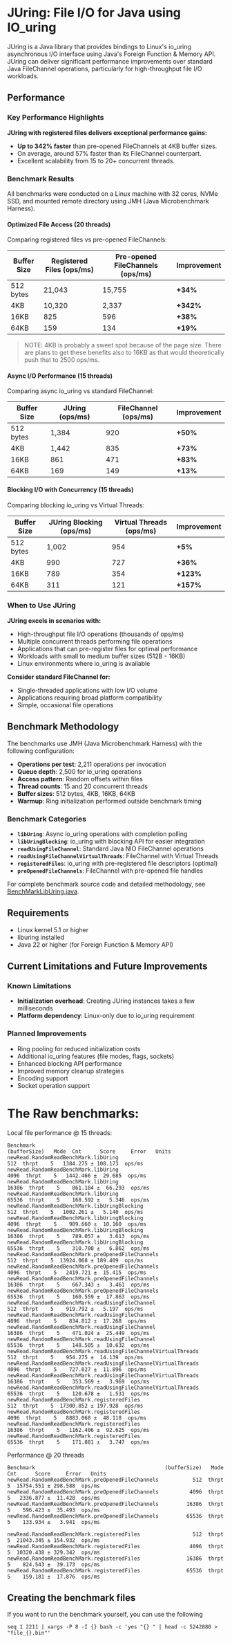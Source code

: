 # JUring: File I/O for Java using IO_uring

JUring is a Java library that provides bindings to Linux's io_uring asynchronous I/O interface using Java's Foreign Function & Memory API. JUring can deliver significant performance improvements over standard Java FileChannel operations, particularly for high-throughput file I/O workloads.

## Performance

### Key Performance Highlights

**JUring with registered files delivers exceptional performance gains:**
- **Up to 342% faster** than pre-opened FileChannels at 4KB buffer sizes.
- On average, around 57% faster than its FileChannel counterpart.
- Excellent scalability from 15 to 20+ concurrent threads.

### Benchmark Results

All benchmarks were conducted on a Linux machine with 32 cores, NVMe SSD, and mounted remote directory using JMH (Java Microbenchmark Harness).

#### Optimized File Access (20 threads)
Comparing registered files vs pre-opened FileChannels:

| Buffer Size | Registered Files (ops/ms) | Pre-opened FileChannels (ops/ms) | **Improvement** |
|-------------|---------------------------|----------------------------------|-----------------|
| 512 bytes   | 21,043                    | 15,755                           | **+34%**        |
| 4KB         | 10,320                    | 2,337                            | **+342%**       |
| 16KB        | 825                       | 596                              | **+38%**        |
| 64KB        | 159                       | 134                              | **+19%**        |

> NOTE: 4KB is probably a sweet spot because of the page size. There are plans to get these benefits also
> to 16KB as that would theoretically push that to 2500 ops/ms. 

#### Async I/O Performance (15 threads)
Comparing async io_uring vs standard FileChannel:

| Buffer Size | JUring (ops/ms) | FileChannel (ops/ms) | **Improvement** |
|-------------|-----------------|----------------------|-----------------|
| 512 bytes   | 1,384           | 920                  | **+50%**        |
| 4KB         | 1,442           | 835                  | **+73%**        |
| 16KB        | 861             | 471                  | **+83%**        |
| 64KB        | 169             | 149                  | **+13%**        |

#### Blocking I/O with Concurrency (15 threads)
Comparing blocking io_uring vs Virtual Threads:

| Buffer Size | JUring Blocking (ops/ms) | Virtual Threads (ops/ms) | **Improvement** |
|-------------|--------------------------|--------------------------|-----------------|
| 512 bytes   | 1,002                    | 954                      | **+5%**         |
| 4KB         | 990                      | 727                      | **+36%**        |
| 16KB        | 789                      | 354                      | **+123%**       |
| 64KB        | 311                      | 121                      | **+157%**       |


### When to Use JUring

**JUring excels in scenarios with:**
- High-throughput file I/O operations (thousands of ops/ms)
- Multiple concurrent threads performing file operations
- Applications that can pre-register files for optimal performance
- Workloads with small to medium buffer sizes (512B - 16KB)
- Linux environments where io_uring is available

**Consider standard FileChannel for:**
- Single-threaded applications with low I/O volume
- Applications requiring broad platform compatibility
- Simple, occasional file operations

## Benchmark Methodology

The benchmarks use JMH (Java Microbenchmark Harness) with the following configuration:

- **Operations per test**: 2,211 operations per invocation
- **Queue depth**: 2,500 for io_uring operations
- **Access pattern**: Random offsets within files
- **Thread counts**: 15 and 20 concurrent threads
- **Buffer sizes**: 512 bytes, 4KB, 16KB, 64KB
- **Warmup**: Ring initialization performed outside benchmark timing

### Benchmark Categories

- **`libUring`**: Async io_uring operations with completion polling
- **`libUringBlocking`**: io_uring with blocking API for easier integration
- **`readUsingFileChannel`**: Standard Java NIO FileChannel operations
- **`readUsingFileChannelVirtualThreads`**: FileChannel with Virtual Threads
- **`registeredFiles`**: io_uring with pre-registered file descriptors (optimal)
- **`preOpenedFileChannels`**: FileChannel with pre-opened file handles

For complete benchmark source code and detailed methodology, see [BenchMarkLibUring.java](https://github.com/davidtos/JUring/tree/master/src/test/java/bench).

## Requirements

- Linux kernel 5.1 or higher
- liburing installed
- Java 22 or higher (for Foreign Function & Memory API)

## Current Limitations and Future Improvements

### Known Limitations
- **Initialization overhead**: Creating JUring instances takes a few milliseconds
- **Platform dependency**: Linux-only due to io_uring requirement

### Planned Improvements
- Ring pooling for reduced initialization costs
- Additional io_uring features (file modes, flags, sockets)
- Enhanced blocking API performance
- Improved memory cleanup strategies
- Encoding support
- Socket operation support

# The Raw benchmarks:

Local file performance @ 15 threads:
```text
Benchmark                                                       (bufferSize)   Mode  Cnt      Score     Error   Units
newRead.RandomReadBenchMark.libUring                                     512  thrpt    5   1384.275 ± 108.173  ops/ms
newRead.RandomReadBenchMark.libUring                                    4096  thrpt    5   1442.466 ±  29.685  ops/ms
newRead.RandomReadBenchMark.libUring                                   16386  thrpt    5    861.184 ±  66.293  ops/ms
newRead.RandomReadBenchMark.libUring                                   65536  thrpt    5    168.592 ±   5.346  ops/ms
newRead.RandomReadBenchMark.libUringBlocking                             512  thrpt    5   1002.261 ±   5.140  ops/ms
newRead.RandomReadBenchMark.libUringBlocking                            4096  thrpt    5    989.660 ±  10.160  ops/ms
newRead.RandomReadBenchMark.libUringBlocking                           16386  thrpt    5    789.057 ±   3.613  ops/ms
newRead.RandomReadBenchMark.libUringBlocking                           65536  thrpt    5    310.700 ±   6.862  ops/ms
newRead.RandomReadBenchMark.preOpenedFileChannels                        512  thrpt    5  13924.068 ± 189.409  ops/ms
newRead.RandomReadBenchMark.preOpenedFileChannels                       4096  thrpt    5   2419.721 ±  15.415  ops/ms
newRead.RandomReadBenchMark.preOpenedFileChannels                      16386  thrpt    5    667.343 ±   3.461  ops/ms
newRead.RandomReadBenchMark.preOpenedFileChannels                      65536  thrpt    5    160.559 ±  17.863  ops/ms
newRead.RandomReadBenchMark.readUsingFileChannel                         512  thrpt    5    919.792 ±   5.197  ops/ms
newRead.RandomReadBenchMark.readUsingFileChannel                        4096  thrpt    5    834.812 ±  17.268  ops/ms
newRead.RandomReadBenchMark.readUsingFileChannel                       16386  thrpt    5    471.024 ±  25.449  ops/ms
newRead.RandomReadBenchMark.readUsingFileChannel                       65536  thrpt    5    148.505 ±  10.632  ops/ms
newRead.RandomReadBenchMark.readUsingFileChannelVirtualThreads           512  thrpt    5    954.275 ±  14.139  ops/ms
newRead.RandomReadBenchMark.readUsingFileChannelVirtualThreads          4096  thrpt    5    727.027 ±  11.896  ops/ms
newRead.RandomReadBenchMark.readUsingFileChannelVirtualThreads         16386  thrpt    5    353.569 ±   3.969  ops/ms
newRead.RandomReadBenchMark.readUsingFileChannelVirtualThreads         65536  thrpt    5    120.678 ±   1.531  ops/ms
newRead.RandomReadBenchMark.registeredFiles                              512  thrpt    5  17300.852 ± 197.928  ops/ms
newRead.RandomReadBenchMark.registeredFiles                             4096  thrpt    5   8883.068 ±  48.118  ops/ms
newRead.RandomReadBenchMark.registeredFiles                            16386  thrpt    5   1162.406 ±  92.625  ops/ms
newRead.RandomReadBenchMark.registeredFiles                            65536  thrpt    5    171.881 ±   3.747  ops/ms
```

Performance @ 20 threads

```text
Benchmark                                          (bufferSize)   Mode  Cnt      Score     Error   Units
newRead.RandomReadBenchMark.preOpenedFileChannels           512  thrpt    5  15754.551 ± 298.588  ops/ms
newRead.RandomReadBenchMark.preOpenedFileChannels          4096  thrpt    5   2336.877 ±  11.428  ops/ms
newRead.RandomReadBenchMark.preOpenedFileChannels         16386  thrpt    5    596.423 ±  35.493  ops/ms
newRead.RandomReadBenchMark.preOpenedFileChannels         65536  thrpt    5    133.934 ±   3.941  ops/ms

newRead.RandomReadBenchMark.registeredFiles                 512  thrpt    5  21043.345 ± 154.932  ops/ms
newRead.RandomReadBenchMark.registeredFiles                4096  thrpt    5  10320.438 ± 329.342  ops/ms
newRead.RandomReadBenchMark.registeredFiles               16386  thrpt    5    824.543 ±  39.173  ops/ms
newRead.RandomReadBenchMark.registeredFiles               65536  thrpt    5    159.181 ±  17.876  ops/ms
```

## Creating the benchmark files
If you want to run the benchmark yourself, you can use the following 
```shell
seq 1 2211 | xargs -P 8 -I {} bash -c 'yes "{} " | head -c 5242880 > "file_{}.bin"'
```

